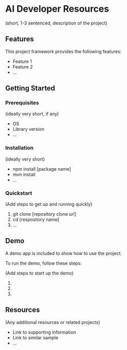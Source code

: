 # AI Developer Resources

(short, 1-3 sentenced, description of the project)

## Features

This project framework provides the following features:

-   Feature 1
-   Feature 2
-   ...

## Getting Started

### Prerequisites

(ideally very short, if any)

-   OS
-   Library version
-   ...

### Installation

(ideally very short)

-   npm install [package name]
-   mvn install
-   ...

### Quickstart

(Add steps to get up and running quickly)

1. git clone [repository clone url]
2. cd [respository name]
3. ...

## Demo

A demo app is included to show how to use the project.

To run the demo, follow these steps:

(Add steps to start up the demo)

1.
2.
3.

## Resources

(Any additional resources or related projects)

-   Link to supporting information
-   Link to similar sample
-   ...
